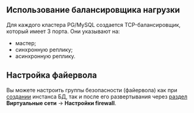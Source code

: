 ## Использование балансировщика нагрузки

Для каждого кластера PG/MySQL создается TCP-балансировщик, который имеет 3 порта. Они указывают на:

- мастер;
- синхронную реплику;
- асинхронную реплику.

## Настройка файервола

Вы можете настроить группы безопасности (файервола) как при [создании](../../service-management/create/) инстанса БД, так и после его развертывания через [раздел](/en/networks/vnet/service-management/secgroups) **Виртуальные сети** → **Настройки firewall**.
